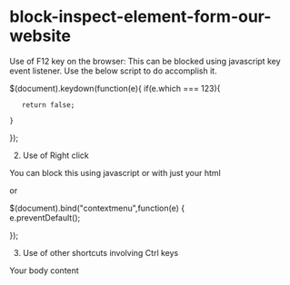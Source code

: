 # block-inspect-element-form-our-website
Use of F12 key on the browser:
This can be blocked using javascript key event listener. Use the below script to do accomplish it.

$(document).keydown(function(e){ 
    if(e.which === 123){ 
 
       return false; 
 
    } 
 
}); 

2. Use of Right click

You can block this using javascript or with just your html

<html oncontextmenu="return false"> 
</html> 
or

$(document).bind("contextmenu",function(e) {  
	e.preventDefault(); 
 
}); 

3. Use of other shortcuts involving Ctrl keys

<body oncontextmenu="return false" onkeydown="return false;" onmousedown="return false;"> 
Your body content 
</body> 
